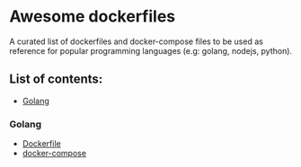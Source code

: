 # Awesome dockerfiles

A curated list of dockerfiles and docker-compose files to be used as reference for popular programming languages (e.g:
golang, nodejs, python).

## List of contents:

- [Golang](#golang)

### Golang

- [Dockerfile](Dockerfile.golang)
- [docker-compose](docker-compose.golang.yml)
